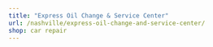 ```yaml
---
title: "Express Oil Change & Service Center"
url: /nashville/express-oil-change-and-service-center/
shop: car repair
---
```

